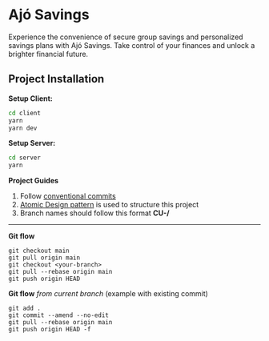 # Ajó Savings

Experience the convenience of secure group savings and personalized savings plans with Ajó Savings.
Take control of your finances and unlock a brighter financial future.

## Project Installation

**Setup Client:**

```bash
cd client
yarn
yarn dev
```

**Setup Server:**

```bash
cd server
yarn
```

**Project Guides**

1. Follow [conventional commits](https://www.conventionalcommits.org/en/v1.0.0/)
2. [Atomic Design pattern]() is used to structure this project
3. Branch names should follow this format **CU-<task-id>/<task-name>**

--- 
**Git flow**

```
git checkout main
git pull origin main
git checkout <your-branch>
git pull --rebase origin main  
git push origin HEAD
```

**Git flow** _from current branch_ (example with existing commit)

```
git add .
git commit --amend --no-edit
git pull --rebase origin main  
git push origin HEAD -f
```
